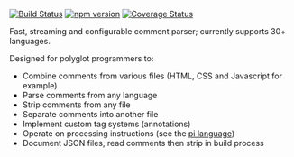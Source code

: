 [![Build Status](https://travis-ci.org/tmpfs/cparse.svg?v=2)](https://travis-ci.org/tmpfs/cparse)
[![npm version](http://img.shields.io/npm/v/cparse.svg?v=2)](https://npmjs.org/package/cparse)
[![Coverage Status](https://coveralls.io/repos/tmpfs/cparse/badge.svg?branch=master&service=github&v=2)](https://coveralls.io/github/tmpfs/cparse?branch=master)

Fast, streaming and configurable comment parser; currently supports 30+ languages.

Designed for polyglot programmers to:

* Combine comments from various files (HTML, CSS and Javascript for example)
* Parse comments from any language
* Strip comments from any file
* Separate comments into another file
* Implement custom tag systems (annotations)
* Operate on processing instructions (see the [pi language](/API.md#pi))
* Document JSON files, read comments then strip in build process
